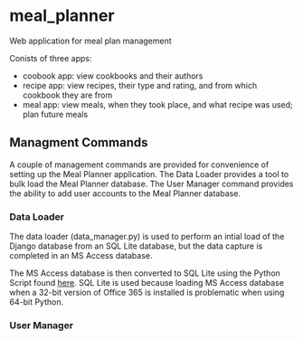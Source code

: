 # meal_planner
Web application for meal plan management

Conists of three apps:
- coobook app: view cookbooks and their authors
- recipe app: view recipes, their type and rating, and from which cookbook they are from
- meal app: view meals, when they took place, and what recipe was used; plan future meals


## Managment Commands

A couple of management commands are provided for convenience of setting up the Meal Planner application. The Data Loader provides a tool to bulk load the Meal Planner database. The User Manager command provides the ability to add user accounts to the Meal Planner database.

### Data Loader

The data loader (data_manager.py) is used to perform an intial load of the Django database from an SQL Lite database, but the data capture is completed in an MS Access database. 

The MS Access database is then converted to SQL Lite using the Python Script found [here](https://gist.github.com/snorfalorpagus/8578272).  SQL Lite is used because loading MS Access database when a 32-bit version of Office 365 is installed is problematic when using 64-bit Python.

### User Manager
